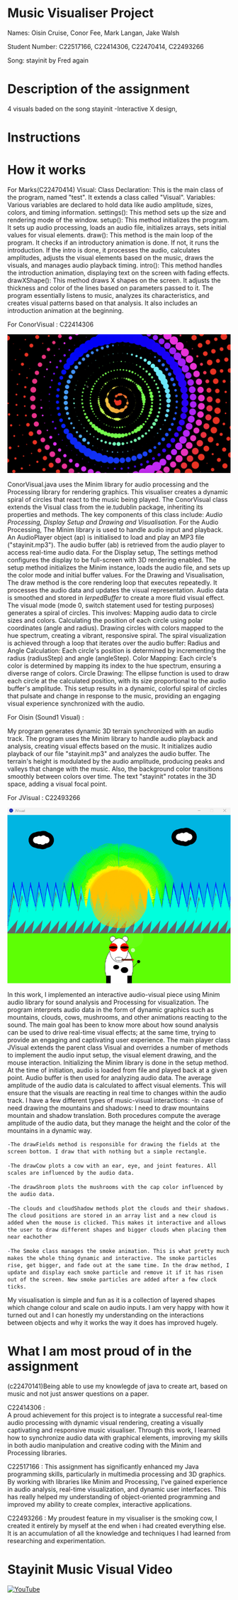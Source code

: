 # Music Visualiser Project

Names: Oisin Cruise, Conor Fee, Mark Langan, Jake Walsh

Student Number: C22517166, C22414306, C22470414, C22493266

Song: stayinit by Fred again



# Description of the assignment
4 visuals baded on the song stayinit
-Interactive X design, 

# Instructions

# How it works
For Marks(C22470414) Visual:
Class Declaration: This is the main class of the program, named "test". It extends a class called "Visual".
Variables: Various variables are declared to hold data like audio amplitude, sizes, colors, and timing information.
settings(): This method sets up the size and rendering mode of the window.
setup(): This method initializes the program. It sets up audio processing, loads an audio file, initializes arrays, sets initial values for visual elements.
draw(): This method is the main loop of the program. It checks if an introductory animation is done. If not, it runs the introduction. If the intro is done, it processes the audio, calculates amplitudes, adjusts the visual elements based on the music, draws the visuals, and manages audio playback timing.
intro(): This method handles the introduction animation, displaying text on the screen with fading effects.
drawXShape(): This method draws X shapes on the screen. It adjusts the thickness and color of the lines based on parameters passed to it.
The program essentially listens to music, analyzes its characteristics, and creates visual patterns based on that analysis. It also includes an introduction animation at the beginning.

For ConorVisual : C22414306

![An image](images/ConorVisual.png)

ConorVisual.java uses the Minim library for audio processing and the Processing library for rendering graphics. This visualiser creates a dynamic spiral of circles that react to the music being played.
The ConorVisual class extends the Visual class from the ie.tudublin package, inheriting its properties and methods. The key components of this class include: *Audio Processing, Display Setup and Drawing and Visualisation.*
For the Audio Processing, The Minim library is used to handle audio input and playback. An AudioPlayer object (ap) is initialised to load and play an MP3 file ("stayinit.mp3").
The audio buffer (ab) is retrieved from the audio player to access real-time audio data.
For the Display setup, The settings method configures the display to be full-screen with 3D rendering enabled. The setup method initializes the Minim instance, loads the audio file, and sets up the color mode and initial buffer values.
For the Drawing and Visualisation, The draw method is the core rendering loop that executes repeatedly. It processes the audio data and updates the visual representation. Audio data is smoothed and stored in *lerpedBuffer* to create a more fluid visual effect.
The visual mode (mode 0, switch statement used for testing purposes) generates a spiral of circles. This involves: Mapping audio data to circle sizes and colors. Calculating the position of each circle using polar coordinates (angle and radius). Drawing circles with colors mapped to the hue spectrum, creating a vibrant, responsive spiral.
The spiral visualization is achieved through a loop that iterates over the audio buffer:
Radius and Angle Calculation: Each circle's position is determined by incrementing the radius (radiusStep) and angle (angleStep).
Color Mapping: Each circle's color is determined by mapping its index to the hue spectrum, ensuring a diverse range of colors.
Circle Drawing: The ellipse function is used to draw each circle at the calculated position, with its size proportional to the audio buffer's amplitude.
This setup results in a dynamic, colorful spiral of circles that pulsate and change in response to the music, providing an engaging visual experience synchronized with the audio.

For Oisin (Sound1 Visual) :

My program  generates dynamic 3D terrain synchronized with an audio track. The program uses the Minim library to handle audio playback and analysis, creating visual effects based on the music. It initializes audio playback of our file "stayinit.mp3" and analyzes the audio buffer. The terrain's height is modulated by the audio amplitude, producing peaks and valleys that change with the music. Also, the background color transitions smoothly between colors over time. The text "stayinit" rotates in the 3D space, adding a visual focal point.

For JVisual : C22493266

![An image](images/ProjectJ.png)

In this work, I implemented an interactive audio-visual piece using Minim audio library for sound analysis and Processing for visualization. The program interprets audio data in the form of dynamic graphics such as mountains, clouds, cows, mushrooms, and other animations reacting to the sound. The main goal has been to know more about how sound analysis can be used to drive real-time visual effects; at the same time, trying to provide an engaging and captivating user experience. The main player class JVisual extends the parent class Visual and overrides a number of methods to implement the audio input setup, the visual element drawing, and the mouse interaction.
Initializing the Minim library is done in the setup method. At the time of initiation, audio is loaded from file and played back at a given point. Audio buffer is then used for analyzing audio data. The average amplitude of the audio data is calculated to affect visual elements. This will ensure that the visuals are reacting in real time to changes within the audio track.
I have a few different types of music-visual interactions:
    -In case of need drawing the mountains and shadows: I need to draw mountains mountain and shadow translation. Both procedures compute the average amplitude of the audio data, but they manage the height and the color of the mountains in a dynamic way.

    -The drawFields method is responsible for drawing the fields at the screen bottom. I draw that with nothing but a simple rectangle.

    -The drawCow plots a cow with an ear, eye, and joint features. All scales are influenced by the audio data.

    -The drawShroom plots the mushrooms with the cap color influenced by the audio data.

    -The clouds and cloudShadow methods plot the clouds and their shadows. The cloud positions are stored in an array list and a new cloud is added when the mouse is clicked. This makes it interactive and allows the user to draw different shapes and bigger clouds when placing them near eachother

    -The Smoke class manages the smoke animation. This is what pretty much makes the whole thing dynamic and interactive. The smoke particles rise, get bigger, and fade out at the same time. In the draw method, I update and display each smoke particle and remove it if it has risen out of the screen. New smoke particles are added after a few clock ticks.

My visualisation is simple and fun as it is a collection of layered shapes which change colour and scale on audio inputs. I am very happy with how it turned out and I can honestly my understanding on the interactions between objects and why it works the way it does has improved hugely.












# What I am most proud of in the assignment
(c22470141)Being able to use my knowlegde of java to create art, based on music and not just answer questions on a paper.

C22414306 :  
A proud achievement for this project is to integrate a successful real-time audio processing with dynamic visual rendering, creating a visually captivating and responsive music visualiser. 
Through this work, I learned how to synchronize audio data with graphical elements, improving my skills in both audio manipulation and creative coding with the Minim and Processing libraries.

C22517166 :
This assignment has significantly enhanced my Java programming skills, particularly in multimedia processing and 3D graphics. By working with libraries like Minim and Processing, I've gained experience in audio analysis, real-time visualization, and dynamic user interfaces. This has really helped my understanding of object-oriented programming and improved my ability to create complex, interactive applications.

C22493266 :
My proudest feature in my visualiser is the smoking cow, I created it entirely by myself at the end when i had created everything else. It is an accumulation of all the knowledge and techniques I had learned from researching and experimentation.

# Stayinit Music Visual Video

[![YouTube](http://img.youtube.com/vi/6M4VD_6KQxA/0.jpg)](https://youtu.be/6M4VD_6KQxA)

